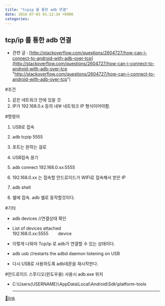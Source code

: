 ```yaml
---
title: "tcpip 를 통한 adb 연결"
date: 2016-07-03 01:12:34 +0900
categories: 
---
```

  

tcp/ip 를 통한 adb 연결
------------------

- 관련 글 : [http://stackoverflow.com/questions/2604727/how-can-i-connect-to-android-with-adb-over-tcp](http://stackoverflow.com/questions/2604727/how-can-i-connect-to-android-with-adb-over-tcp "http://stackoverflow.com/questions/2604727/how-can-i-connect-to-android-with-adb-over-tcp")

#조건

1. 같은 네트워크 안에 있을 것
1. IP가 192.168.0.x 등의 내부 네트워크 IP 형식이어야함.


  


#명령어

1. USB로 접속
2. adb tcpip 5555
1. 포트는 원하는 걸로

4. USB접속 끊기
5. adb connect 192.168.0.xx:5555
1. 192.168.0.xx 는 접속할 안드로이드가 WIFI로 접속해서 받은 IP

7. adb shell
1. 쉘에 접속. adb 쉘로 동작할것이다.


#기타



- adb devices //연결상태 확인
- List of devices attached  
192.168.0.xx:5555        device
- 이렇게 나와야 Tcp/ip 로 adb가 연결할 수 있는 상태이다.


- adb usb //restarts the adbd daemon listening on USB
- 다시 USB로 사용하도록 adb데몬을 재시작한다.


  




#안드로이드 스투디오(윈도우용) 사용시 adb.exe 위치

- C:\Users\{USERNAME}\AppData\Local\Android\Sdk\platform-tools



  ***
[🔗link](http://www.mins01.com/mh/tech/read/1020)